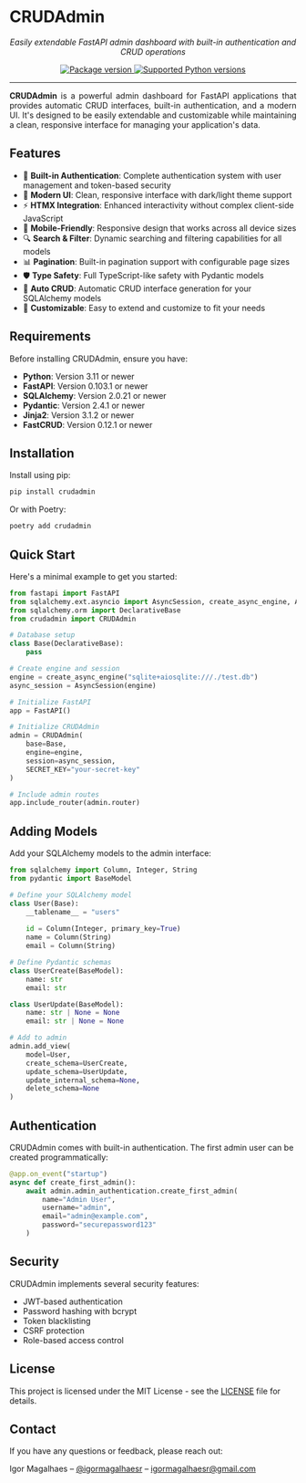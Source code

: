 # CRUDAdmin

<p align="center">
  <i>Easily extendable FastAPI admin dashboard with built-in authentication and CRUD operations</i>
</p>

<p align="center">
<a href="https://pypi.org/project/crudadmin">
  <img src="https://img.shields.io/pypi/v/crudadmin?color=%2334D058&label=pypi%20package" alt="Package version"/>
</a>
<a href="https://pypi.org/project/crudadmin">
  <img src="https://img.shields.io/pypi/pyversions/crudadmin.svg?color=%2334D058" alt="Supported Python versions"/>
</a>
</p>

<hr>

<p align="justify">
<b>CRUDAdmin</b> is a powerful admin dashboard for FastAPI applications that provides automatic CRUD interfaces, built-in authentication, and a modern UI. It's designed to be easily extendable and customizable while maintaining a clean, responsive interface for managing your application's data.
</p>

## Features

- 🔐 **Built-in Authentication**: Complete authentication system with user management and token-based security
- 🎨 **Modern UI**: Clean, responsive interface with dark/light theme support
- ⚡️ **HTMX Integration**: Enhanced interactivity without complex client-side JavaScript
- 📱 **Mobile-Friendly**: Responsive design that works across all device sizes
- 🔍 **Search & Filter**: Dynamic searching and filtering capabilities for all models
- 📊 **Pagination**: Built-in pagination support with configurable page sizes
- 🛡️ **Type Safety**: Full TypeScript-like safety with Pydantic models
- 🎯 **Auto CRUD**: Automatic CRUD interface generation for your SQLAlchemy models
- 🔧 **Customizable**: Easy to extend and customize to fit your needs

## Requirements

Before installing CRUDAdmin, ensure you have:

- **Python**: Version 3.11 or newer
- **FastAPI**: Version 0.103.1 or newer
- **SQLAlchemy**: Version 2.0.21 or newer
- **Pydantic**: Version 2.4.1 or newer
- **Jinja2**: Version 3.1.2 or newer
- **FastCRUD**: Version 0.12.1 or newer

## Installation

Install using pip:

```bash
pip install crudadmin
```

Or with Poetry:

```bash
poetry add crudadmin
```

## Quick Start

Here's a minimal example to get you started:

```python
from fastapi import FastAPI
from sqlalchemy.ext.asyncio import AsyncSession, create_async_engine, AsyncEngine
from sqlalchemy.orm import DeclarativeBase
from crudadmin import CRUDAdmin

# Database setup
class Base(DeclarativeBase):
    pass

# Create engine and session
engine = create_async_engine("sqlite+aiosqlite:///./test.db")
async_session = AsyncSession(engine)

# Initialize FastAPI
app = FastAPI()

# Initialize CRUDAdmin
admin = CRUDAdmin(
    base=Base,
    engine=engine,
    session=async_session,
    SECRET_KEY="your-secret-key"
)

# Include admin routes
app.include_router(admin.router)
```

## Adding Models

Add your SQLAlchemy models to the admin interface:

```python
from sqlalchemy import Column, Integer, String
from pydantic import BaseModel

# Define your SQLAlchemy model
class User(Base):
    __tablename__ = "users"
    
    id = Column(Integer, primary_key=True)
    name = Column(String)
    email = Column(String)

# Define Pydantic schemas
class UserCreate(BaseModel):
    name: str
    email: str

class UserUpdate(BaseModel):
    name: str | None = None
    email: str | None = None

# Add to admin
admin.add_view(
    model=User,
    create_schema=UserCreate,
    update_schema=UserUpdate,
    update_internal_schema=None,
    delete_schema=None
)
```

## Authentication

CRUDAdmin comes with built-in authentication. The first admin user can be created programmatically:

```python
@app.on_event("startup")
async def create_first_admin():
    await admin.admin_authentication.create_first_admin(
        name="Admin User",
        username="admin",
        email="admin@example.com",
        password="securepassword123"
    )
```

## Security

CRUDAdmin implements several security features:

- JWT-based authentication
- Password hashing with bcrypt
- Token blacklisting
- CSRF protection
- Role-based access control

## License

This project is licensed under the MIT License - see the [LICENSE](LICENSE) file for details.

## Contact

If you have any questions or feedback, please reach out:

Igor Magalhaes – [@igormagalhaesr](https://twitter.com/igormagalhaesr) – igormagalhaesr@gmail.com